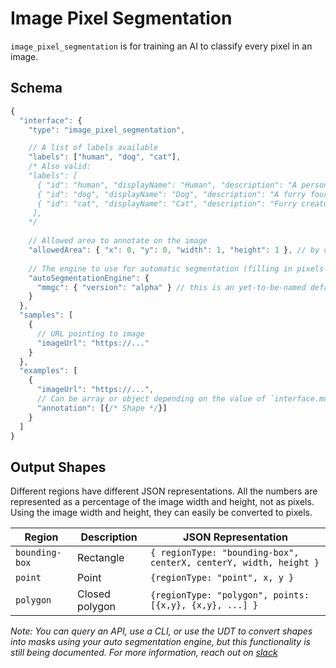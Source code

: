 # Image Pixel Segmentation

`image_pixel_segmentation` is for training an AI to classify every pixel in an image.

## Schema

```javascript
{
  "interface": {
    "type": "image_pixel_segmentation",

    // A list of labels available
    "labels": ["human", "dog", "cat"],
    /* Also valid:
    "labels": [
      { "id": "human", "displayName": "Human", "description": "A person." },
      { "id": "dog", "displayName": "Dog", "description": "A furry four legged creature" },
      { "id": "cat", "displayName": "Cat", "description": "Furry creature with whiskers" }
     ],
    */
    
    // Allowed area to annotate on the image
    "allowedArea": { "x": 0, "y": 0, "width": 1, "height": 1 }, // by default, the entire image
    
    // The engine to use for automatic segmentation (filling in pixels with guesses)
    "autoSegmentationEngine": {
      "mmgc": { "version": "alpha" } // this is an yet-to-be-named default engine
    }
  },
  "samples": [
    {
      // URL pointing to image
      "imageUrl": "https://..."
    }
  },
  "examples": [
    {
      "imageUrl": "https://...",
      // Can be array or object depending on the value of `interface.multipleRegions`
      "annotation": [{/* Shape */}]
    }
  ]
}
```

## Output Shapes

Different regions have different JSON representations. All the numbers are represented as a percentage of the image width and height, not as pixels. Using the image width and height, they can easily be converted to pixels.

| Region         | Description                                             | JSON Representation                                                                                                                                                         |
| -------------- | ------------------------------------------------------- | --------------------------------------------------------------------------------------------------------------------------------------------------------------------------- |
| `bounding-box` | Rectangle                                               | `{ regionType: "bounding-box", centerX, centerY, width, height }`                                                                                                           |
| `point`        | Point                                                   | `{regionType: "point", x, y }`                                                                                                                                              |
| `polygon`      | Closed polygon                                          | `{regionType: "polygon", points: [{x,y}, {x,y}, ...] }`                                                                                                                     |

*Note: You can query an API, use a CLI, or use the UDT to convert shapes into masks using your auto segmentation engine,
but this functionality is still being documented. For more information, reach out on [slack](https://join.slack.com/t/universaldatatool/shared_invite/zt-d8teykwi-iOSOUfxugKR~M4AJN6VL3g)*
